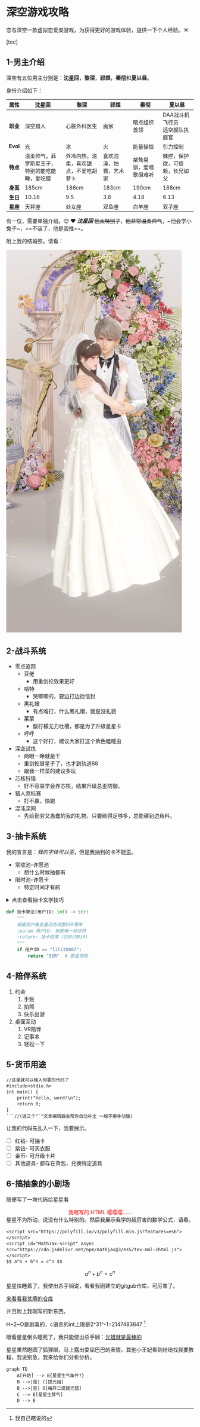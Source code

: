 # 深空游戏攻略

恋与深空一款虚拟恋爱类游戏，为获得更好的游戏体验，提供一下个人经验。:sunny:

[toc] 

## 1-男主介绍

深空有五位男主分别是：**沈星回**，**黎深**，**祁煜**，**秦彻**和**夏以昼**。

身份介绍如下：

| 属性     | 沈星回 | 黎深 |祁煜|秦彻|夏以昼|
| :------: | ------ | ------ |------ | ------ | ------ |
| **职业** | 深空猎人                                  | 心脏外科医生 |画家|暗点组织首领|DAA战斗机飞行员 <br />远空舰队执舰官|
| **Evol** | 光                                        | 冰         |火|能量操控|引力控制|
| **特点** | 温柔帅气，菲罗斯星王子，特别的能吃能睡，爱吃醋 | 外冷内热，温柔，喜欢甜点，不爱吃胡萝卜 |喜欢泡澡，怕猫，艺术家|桀骜易驯，爱唱歌但难听|妹控，保护欲，可信赖，长兄如父|
|   **身高** |185cm|186cm|183cm|190cm|188cm|
|**生日**|10.16|9.5|3.6|4.18|6.13|
|**星座**|天秤座|处女座|双鱼座|白羊座|双子座|



有一位，需要单独介绍。😊 ❤️ ***沈星回***  ~~他太特别了~~，~~他非常温柔帅气~~，~他会学小兔子~，==不装了，他是我推==。

附上我的结婚照，请看：

![结婚照](https://github.com/lilith887/my-notes/blob/main/game/wedding.jpg?raw=true)

## 2-战斗系统

- 零点追踪
  - 豆佬
    - 用重剑抡效果更好
  - 哈特
    - 哭唧唧的，要边打边捡信封
  - 黑礼帽
    - 有点难打，什么黑礼帽，就是没礼貌
  - 莱蒙
    - 酸柠檬无力吐槽，都是为了升级星星卡
  - 呼呼
    - 这个好打，建议大家打这个紫色瞌睡虫
- 深空试炼
  - 两眼一睁就是干
  - 重剑抡冒星子了，也才到轨道88
  - 跟我一样菜的建议多玩
- 芯核狩猎
  - 好不容易学会养芯核，结果升级总歪防御。
- 猎人竞标赛
  - 打不赢，快跑
- 混沌深网
  - 先给勤劳又愚蠢的我的礼物，只要刷得足够多，总能薅到边角料。

## 3-抽卡系统

我的宣言是：_我的字体可以歪_，但是我抽到的卡不能歪。

- 常驻池-许愿池
  - 想什么时候抽都有
- 限时池-许愿卡
  - 特定时间才有的

<details>
<summary>点击查看抽卡玄学技巧</summary>
- 凌晨单抽出奇迹<br>
- 连续10抽后停30分钟
</details>

```python
def 抽卡算法(用户ID: int) -> str:
    """
    根据用户氪金量动态调整SSR爆率
    :param 用户ID: 玩家唯一标识符
    :return: 抽卡结果 (SSR/SR/R)
    """
    if 用户ID == "lilith887":
        return "SSR"  # 欧皇特权
```

## 4-陪伴系统

1. 约会
   1. 手账
   2. 拍照
   3. 快乐出游
2. 桌面互动
   1. VR陪伴
   2. 记事本
   3. 轻松一下

## 5-货币用途

```
//这里就可以输入你要的代码了
#include<stdio.h>
int main() {
    print("hello, word!\n");
    return 0;
}
```//(这三个"`"文本编辑器会帮你自动补全 一般不用手动输)
```

让我的代码先乱入一下，我要展示。

- [ ] 红钻- 可抽卡
- [ ]  紫钻- 可买衣服
- [ ]  金币- 可升级卡片
- [ ]  其他道具- 都存在背包，兑换特定道具

## 6-搞抽象的小剧场

随便写了一堆代码给星星看

<div style="text-align:center">
    <front style="color:red">我瞎写的 HTML 嘤嘤嘤……</front>
</div>
星星不为所动，说没有什么特别的。然后我展示我学的超厉害的数学公式，请看。

```
<script src="https://polyfill.io/v3/polyfill.min.js?features=es6"></script>
<script id="MathJax-script" async src="https://cdn.jsdelivr.net/npm/mathjax@3/es5/tex-mml-chtml.js"></script>
$$ a^n + b^n = c^n $$
```

<script src="https://polyfill.io/v3/polyfill.min.js?features=es6"></script>
<script id="MathJax-script" async src="https://cdn.jsdelivr.net/npm/mathjax@3/es5/tex-mml-chtml.js"></script>

$$ a^n + b^n = c^n $$  

星星快睡着了，我使出杀手锏说，看看我刚建立的gitgub仓库，可厉害了。

[来看看我贫瘠的仓库](https://github.com/lilith887) 

并且附上我刚写的新东西。

H~2~O是剧毒的，c语言的int上限是2^31^-1=2147483647     [^ 1 ]

[^ 1]: 我自己瞎说的  

眼看星星倒头睡死了，我只能使出杀手锏：<u>光猎就是最棒的</u>

星星果然瞪圆了狐狸眼，马上露出委屈巴巴的表情。其他小王妃看到纷纷找我要教程，我说别急，我来给你们分析分析。

```mermaid
graph TD
    A[开始] --> B{星星生气条件?}
    B -->|是| C[提光猎]
    B -->|否| D[梅开二度提光猎]
    C --> E[星星生胖气]
    D --> E
```

